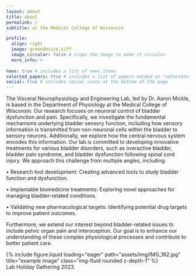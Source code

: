 ```yaml
---
layout: about
title: about
permalink: /
subtitle: at the Medical College of Wisconsin

profile:
  align: right
  image: greendevice.tiff
  image_circular: false # crops the image to make it circular
  more_info: >
    
news: true # includes a list of news items
selected_papers: true # includes a list of papers marked as "selected={true}"
social: true # includes social icons at the bottom of the page
---
```


The Visceral Neurophysiology and Engineering Lab, led by Dr. Aaron Mickle, is based in the Department of Physiology at the Medical College of Wisconsin. Our research focuses on neuronal control of bladder dysfunction and pain. Specifically, we investigate the fundamental mechanisms underlying bladder sensory function, including how sensory information is transmitted from non-neuronal cells within the bladder to sensory neurons. Additionally, we explore how the central nervous system encodes this information.
Our lab is committed to developing innovative treatments for various bladder disorders, such as overactive bladder, bladder pain syndrome, and bladder dysfunction following spinal cord injury. We approach this challenge from multiple angles, including:

•	Research tool development: Creating advanced tools to study bladder function and dysfunction.

•	Implantable biomedicine treatments: Exploring novel approaches for managing bladder-related conditions.

•	Validating new pharmacological targets: Identifying potential drug targets to improve patient outcomes.

Furthermore, we extend our interest beyond bladder-related issues to include pelvic organ pain and interoception. Our goal is to enhance our understanding of these complex physiological processes and contribute to better patient care.

<div class="row">
    <div class="col-sm mt-3 mt-md-0">
        {% include figure.liquid loading="eager" path="assets/img/IMG_182.jpg" title="example image" class="img-fluid rounded z-depth-1" %}
    </div>
</div>
<div class="caption">
    Lab Holiday Gathering 2023.
</div>
